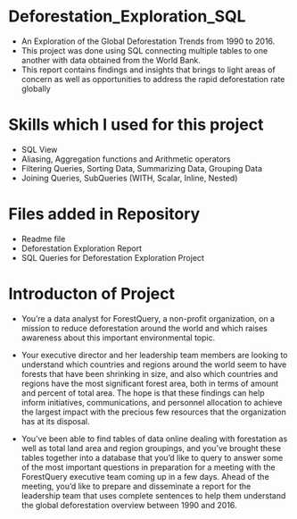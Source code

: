 # Deforestation_Exploration_SQL

- An Exploration of the Global Deforestation Trends from 1990 to 2016. 
- This project was done using SQL connecting multiple tables to one another with data obtained from the World Bank. 
- This report contains findings and insights that brings to light areas of concern as well as opportunities to address the rapid deforestation rate globally

# Skills which I used for this project

- SQL View
- Aliasing, Aggregation functions and Arithmetic operators
- Filtering Queries, Sorting Data, Summarizing Data, Grouping Data
- Joining Queries, SubQueries (WITH, Scalar, Inline, Nested)

# Files added in Repository

- Readme file 
- Deforestation Exploration Report
- SQL Queries for Deforestation Exploration Project

# Introducton of Project

- You’re a data analyst for ForestQuery, a non-profit organization, on a mission to reduce deforestation around the world and which raises awareness about this important environmental topic.

- Your executive director and her leadership team members are looking to understand which countries and regions around the world seem to have forests that have been shrinking in size, and also which countries and regions have the most significant forest area, both in terms of amount and percent of total area. The hope is that these findings can help inform initiatives, communications, and personnel allocation to achieve the largest impact with the precious few resources that the organization has at its disposal.

- You’ve been able to find tables of data online dealing with forestation as well as total land area and region groupings, and you’ve brought these tables together into a database that you’d like to query to answer some of the most important questions in preparation for a meeting with the ForestQuery executive team coming up in a few days. Ahead of the meeting, you’d like to prepare and disseminate a report for the leadership team that uses complete sentences to help them understand the global deforestation overview between 1990 and 2016.
